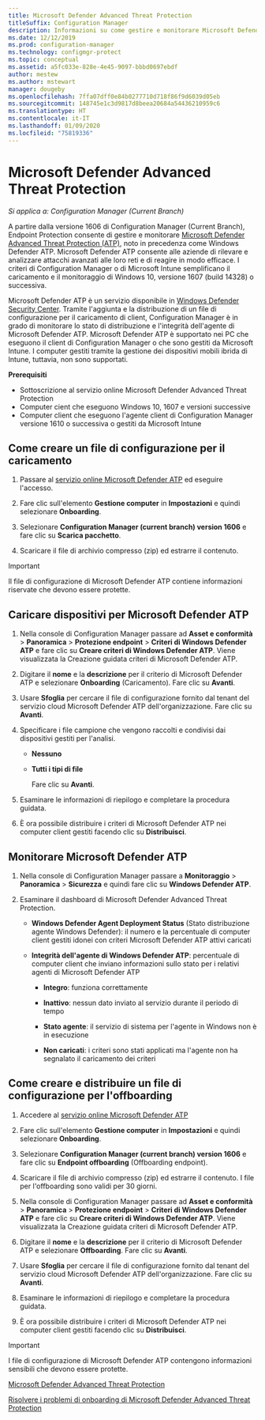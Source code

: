 ```yaml
---
title: Microsoft Defender Advanced Threat Protection
titleSuffix: Configuration Manager
description: Informazioni su come gestire e monitorare Microsoft Defender Advanced Threat Protection, un nuovo servizio che consente alle organizzazioni di rispondere agli attacchi avanzati.
ms.date: 12/12/2019
ms.prod: configuration-manager
ms.technology: configmgr-protect
ms.topic: conceptual
ms.assetid: a5fc033e-828e-4e45-9097-bbbd0697ebdf
author: mestew
ms.author: mstewart
manager: dougeby
ms.openlocfilehash: 7ffa07dff0e84b0277710d718f86f9d6039d05eb
ms.sourcegitcommit: 148745e1c3d9817d8beea20684a54436210959c6
ms.translationtype: HT
ms.contentlocale: it-IT
ms.lasthandoff: 01/09/2020
ms.locfileid: "75819336"
---
```

# <a name="microsoft-defender-advanced-threat-protection"></a>Microsoft Defender Advanced Threat Protection

*Si applica a: Configuration Manager (Current Branch)*

A partire dalla versione 1606 di Configuration Manager (Current Branch), Endpoint Protection consente di gestire e monitorare [Microsoft Defender Advanced Threat Protection (ATP)](https://aka.ms/technet-wdatp), noto in precedenza come Windows Defender ATP. Microsoft Defender ATP consente alle aziende di rilevare e analizzare attacchi avanzati alle loro reti e di reagire in modo efficace.  I criteri di Configuration Manager o di Microsoft Intune semplificano il caricamento e il monitoraggio di Windows 10, versione 1607 (build 14328) o successiva.

Microsoft Defender ATP è un servizio disponibile in [Windows Defender Security Center](https://securitycenter.windows.com). Tramite l'aggiunta e la distribuzione di un file di configurazione per il caricamento di client, Configuration Manager è in grado di monitorare lo stato di distribuzione e l'integrità dell'agente di Microsoft Defender ATP. Microsoft Defender ATP è supportato nei PC che eseguono il client di Configuration Manager o che sono gestiti da Microsoft Intune. I computer gestiti tramite la gestione dei dispositivi mobili ibrida di Intune, tuttavia, non sono supportati.

 **Prerequisiti**  

-   Sottoscrizione al servizio online Microsoft Defender Advanced Threat Protection  
-   Computer cient che eseguono Windows 10, 1607 e versioni successive  
-   Computer client che eseguono l'agente client di Configuration Manager versione 1610 o successiva o gestiti da Microsoft Intune

## <a name="how-to-create-an-onboarding-configuration-file"></a>Come creare un file di configurazione per il caricamento  

 1. Passare al [servizio online Microsoft Defender ATP](https://securitycenter.windows.com/) ed eseguire l'accesso.

 2.  Fare clic sull'elemento **Gestione computer** in **Impostazioni** e quindi selezionare **Onboarding**. 

 3.  Selezionare **Configuration Manager (current branch) version 1606** e fare clic su **Scarica pacchetto**.  

 4.  Scaricare il file di archivio compresso (zip) ed estrarre il contenuto.

> [!IMPORTANT]
> Il file di configurazione di Microsoft Defender ATP contiene informazioni riservate che devono essere protette.

## <a name="onboard-devices-for-microsoft-defender-atp"></a>Caricare dispositivi per Microsoft Defender ATP  

1. Nella console di Configuration Manager passare ad **Asset e conformità** > **Panoramica** > **Protezione endpoint** > **Criteri di Windows Defender ATP** e fare clic su **Creare criteri di Windows Defender ATP**. Viene visualizzata la Creazione guidata criteri di Microsoft Defender ATP.  

2. Digitare il **nome** e la **descrizione** per il criterio di Microsoft Defender ATP e selezionare **Onboarding** (Caricamento). Fare clic su **Avanti**.  

3. Usare **Sfoglia** per cercare il file di configurazione fornito dal tenant del servizio cloud Microsoft Defender ATP dell'organizzazione. Fare clic su **Avanti**.  

4. Specificare i file campione che vengono raccolti e condivisi dai dispositivi gestiti per l'analisi.  

   - **Nessuno**   

   - **Tutti i tipi di file**  

     Fare clic su **Avanti**.  

5. Esaminare le informazioni di riepilogo e completare la procedura guidata.  

6. È ora possibile distribuire i criteri di Microsoft Defender ATP nei computer client gestiti facendo clic su **Distribuisci**.  

## <a name="monitor-microsoft-defender-atp"></a>Monitorare Microsoft Defender ATP  

1.  Nella console di Configuration Manager passare a **Monitoraggio** > **Panoramica** > **Sicurezza** e quindi fare clic su **Windows Defender ATP**.  

2.  Esaminare il dashboard di Microsoft Defender Advanced Threat Protection.  

    -   **Windows Defender Agent Deployment Status** (Stato distribuzione agente Windows Defender): il numero e la percentuale di computer client gestiti idonei con criteri Microsoft Defender ATP attivi caricati  

    -   **Integrità dell'agente di Windows Defender ATP**: percentuale di computer client che inviano informazioni sullo stato per i relativi agenti di Microsoft Defender ATP  

        -   **Integro**: funziona correttamente  

        -   **Inattivo**: nessun dato inviato al servizio durante il periodo di tempo  

        -   **Stato agente**: il servizio di sistema per l'agente in Windows non è in esecuzione  

        -   **Non caricati**: i criteri sono stati applicati ma l'agente non ha segnalato il caricamento dei criteri  


## <a name="how-to-create-and-deploy-an-offboarding-configuration-file"></a>Come creare e distribuire un file di configurazione per l'offboarding  

1.  Accedere al [servizio online Microsoft Defender ATP](https://securitycenter.windows.com/)   

2.  Fare clic sull'elemento **Gestione computer** in **Impostazioni** e quindi selezionare **Onboarding**.  

3.  Selezionare **Configuration Manager (current branch) version 1606** e fare clic su **Endpoint offboarding** (Offboarding endpoint).  

4.  Scaricare il file di archivio compresso (zip) ed estrarre il contenuto. I file per l'offboarding sono validi per 30 giorni.

5.  Nella console di Configuration Manager passare ad **Asset e conformità** > **Panoramica** > **Protezione endpoint** > **Criteri di Windows Defender ATP** e fare clic su **Creare criteri di Windows Defender ATP**. Viene visualizzata la Creazione guidata criteri di Microsoft Defender ATP.  

6.  Digitare il **nome** e la **descrizione** per il criterio di Microsoft Defender ATP e selezionare **Offboarding**. Fare clic su **Avanti**.  

7.  Usare **Sfoglia** per cercare il file di configurazione fornito dal tenant del servizio cloud Microsoft Defender ATP dell'organizzazione. Fare clic su **Avanti**.  

8.  Esaminare le informazioni di riepilogo e completare la procedura guidata.  

9.  È ora possibile distribuire i criteri di Microsoft Defender ATP nei computer client gestiti facendo clic su **Distribuisci**.  

> [!IMPORTANT]
> I file di configurazione di Microsoft Defender ATP contengono informazioni sensibili che devono essere protette.

[Microsoft Defender Advanced Threat Protection](https://technet.microsoft.com/itpro/windows/keep-secure/windows-defender-advanced-threat-protection)

[Risolvere i problemi di onboarding di Microsoft Defender Advanced Threat Protection](https://technet.microsoft.com/itpro/windows/keep-secure/troubleshoot-onboarding-windows-defender-advanced-threat-protection)
